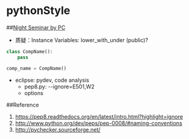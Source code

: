 pythonStyle
===========

##[Night Seminar by PC][1]
* 质疑：Instance Variables: lower_with_under (public)?

```python
class CompName():
    pass

comp_name = CompName()
```

* eclipse: pydev, code analysis
    * pep8.py: --ignore=E501,W2
    * options

  

##Reference
1. https://pep8.readthedocs.org/en/latest/intro.html?highlight=ignore
2. http://www.python.org/dev/peps/pep-0008/#naming-conventions
3. http://pychecker.sourceforge.net/



[1]: http://google-styleguide.googlecode.com/svn/trunk/pyguide.html

